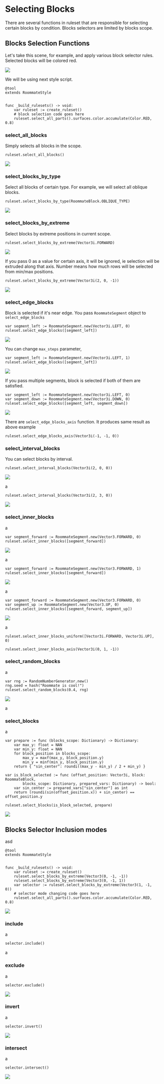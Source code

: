 # Selecting Blocks

There are several functions in ruleset that are responsible for selecting certain blocks by condition. Blocks selectors are limited by blocks scope.

## Blocks Selection Functions

Let's take this scene, for example, and apply various block selector rules. Selected blocks will be colored red.

![](../assets/images/blocks_selectors/normal.webp)

We will be using next style script.

```gdscript
@tool
extends RoommateStyle


func _build_rulesets() -> void:
    var ruleset := create_ruleset()
    # block selection code goes here
    ruleset.select_all_parts().surfaces.color.accumulate(Color.RED, 0.8)
```

### select_all_blocks

Simply selects all blocks in the scope.

```gdscript
ruleset.select_all_blocks()
```

![](../assets/images/blocks_selectors/all.webp)

### select_blocks_by_type

Select all blocks of certain type. For example, we will select all oblique blocks.

```gdscript
ruleset.select_blocks_by_type(RoommateBlock.OBLIQUE_TYPE)
```

![](../assets/images/blocks_selectors/type.webp)

### select_blocks_by_extreme

Select blocks by extreme positions in current scope. 

```gdscript
ruleset.select_blocks_by_extreme(Vector3i.FORWARD)
```

![](../assets/images/blocks_selectors/extreme.webp)

If you pass 0 as a value for certain axis, it will be ignored, ie selection will be extruded along that axis. Number means how much rows will be selected from min/max positions. 

```gdscript
ruleset.select_blocks_by_extreme(Vector3i(2, 0, -1))
```

![](../assets/images/blocks_selectors/extreme_axis.webp)

### select_edge_blocks

Block is selected if it's near edge. You pass `RoommateSegment` object to `select_edge_blocks` 

```gdscript
var segment_left := RoommateSegment.new(Vector3i.LEFT, 0)
ruleset.select_edge_blocks([segment_left])
```

![](../assets/images/blocks_selectors/edge_1_step_1.webp)

You can change `max_steps` parameter, 

```gdscript
var segment_left := RoommateSegment.new(Vector3i.LEFT, 1)
ruleset.select_edge_blocks([segment_left])
```

![](../assets/images/blocks_selectors/edge_1_step_2.webp)

If you pass multiple segments, block is selected if both of them are satisfied.

```gdscript
var segment_left := RoommateSegment.new(Vector3i.LEFT, 0)
var segment_down := RoommateSegment.new(Vector3i.DOWN, 0)
ruleset.select_edge_blocks([segment_left, segment_down])
```

![](../assets/images/blocks_selectors/edge_2.webp)

There are `select_edge_blocks_axis` function. It produces same result as above example

```gdscript
ruleset.select_edge_blocks_axis(Vector3i(-1, -1, 0))
```

### select_interval_blocks

You can select blocks by interval.

```gdscript
ruleset.select_interval_blocks(Vector3i(2, 0, 0))
```

![](../assets/images/blocks_selectors/interval.webp)

a

```gdscript
ruleset.select_interval_blocks(Vector3i(2, 3, 0))
```

![](../assets/images/blocks_selectors/interval_axis.webp)

### select_inner_blocks

a

```gdscript
var segment_forward := RoommateSegment.new(Vector3.FORWARD, 0)
ruleset.select_inner_blocks([segment_forward])
```

![](../assets/images/blocks_selectors/inner_1_step_0.webp)

a

```gdscript
var segment_forward := RoommateSegment.new(Vector3.FORWARD, 1)
ruleset.select_inner_blocks([segment_forward])
```

![](../assets/images/blocks_selectors/inner_1_step_1.webp)

a

```gdscript
var segment_forward := RoommateSegment.new(Vector3.FORWARD, 0)
var segment_up := RoommateSegment.new(Vector3.UP, 0)
ruleset.select_inner_blocks([segment_forward, segment_up])
```

![](../assets/images/blocks_selectors/inner_2.webp)

a

```gdscript
ruleset.select_inner_blocks_uniform([Vector3i.FORWARD, Vector3i.UP], 0)
```

```gdscript
ruleset.select_inner_blocks_axis(Vector3i(0, 1, -1))
```

### select_random_blocks

a

```gdscript
var rng := RandomNumberGenerator.new()
rng.seed = hash("Roommate is cool!")
ruleset.select_random_blocks(0.4, rng)
```

![](../assets/images/blocks_selectors/random.webp)

a

### select_blocks

a

```gdscript
var prepare := func (blocks_scope: Dictionary) -> Dictionary:
    var max_y: float = NAN
    var min_y: float = NAN
    for block_position in blocks_scope:
        max_y = maxf(max_y, block_position.y)
        min_y = minf(min_y, block_position.y)
    return { "sin_center": roundi((max_y - min_y) / 2 + min_y) }

var is_block_selected := func (offset_position: Vector3i, block: RoommateBlock,
        blocks_scope: Dictionary, prepared_vars: Dictionary) -> bool:
    var sin_center := prepared_vars["sin_center"] as int
    return (roundi(sin(offset_position.x)) + sin_center) == offset_position.y

ruleset.select_blocks(is_block_selected, prepare)
```

![](../assets/images/blocks_selectors/custom.webp)

## Blocks Selector Inclusion modes

asd

```gdscript
@tool
extends RoommateStyle


func _build_rulesets() -> void:
    var ruleset := create_ruleset()
    ruleset.select_blocks_by_extreme(Vector3(0, -1, -1))
    ruleset.select_blocks_by_extreme(Vector3(0, -1, 1))
    var selector := ruleset.select_blocks_by_extreme(Vector3(1, -1, 0))
    # selector mode changing code goes here
    ruleset.select_all_parts().surfaces.color.accumulate(Color.RED, 0.8)
```

![](../assets/images/blocks_selectors/include.webp)

### include

a

```gdscript
selector.include()
```

a

### exclude

a

```gdscript
selector.exclude()
```

![](../assets/images/blocks_selectors/exclude.webp)

### invert

a

```gdscript
selector.invert()
```

![](../assets/images/blocks_selectors/invert.webp)

### intersect

a

```gdscript
selector.intersect()
```

![](../assets/images/blocks_selectors/intersect.webp)
